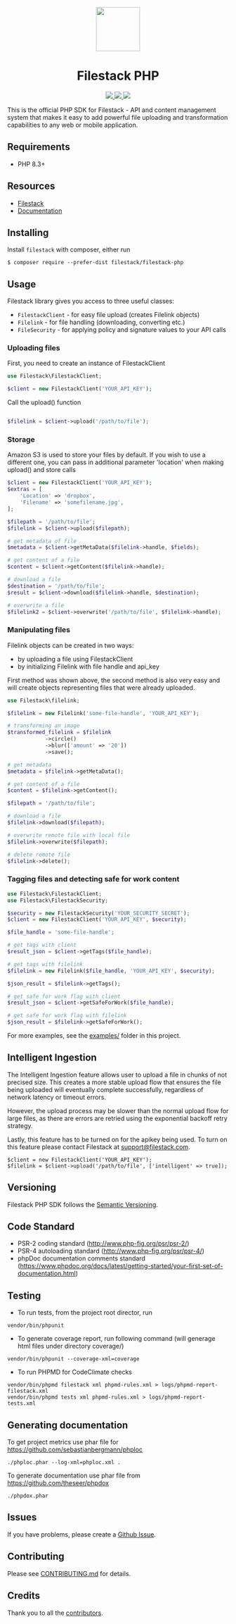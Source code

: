 <p align="center"><img src="logo.svg" align="center" width="100"/></p>
<h1 align="center">Filestack PHP</h1>
<p align="center">
  <a href="http://travis-ci.org/filestack/filestack-php">
    <img src="https://img.shields.io/travis/filestack/filestack-php.svg">
  </a>
  <a href="https://coveralls.io/github/filestack/filestack-php?branch=master">
    <img src="https://coveralls.io/repos/github/filestack/filestack-php/badge.svg?branch=master">
  </a>
   <a href="https://codeclimate.com/github/filestack/filestack-php">
    <img src="https://codeclimate.com/github/filestack/filestack-php/badges/gpa.svg">
  </a>
</p>
This is the official PHP SDK for Filestack - API and content management system that makes it easy to add powerful file uploading and transformation capabilities to any web or mobile application.

## Requirements

* PHP 8.3+

## Resources

* [Filestack](https://www.filestack.com)
* [Documentation](https://www.filestack.com/docs)

## Installing

Install ``filestack`` with composer, either run

    $ composer require --prefer-dist filestack/filestack-php

## Usage

Filestack library gives you access to three useful classes:

* `FilestackClient` - for easy file upload (creates Filelink objects)
* `Filelink` - for file handling (downloading, converting etc.)
* `FileSecurity` - for applying policy and signature values to your API calls

### Uploading files
First, you need to create an instance of FilestackClient

```php
use Filestack\FilestackClient;

$client = new FilestackClient('YOUR_API_KEY');
```

Call the upload() function

```php

$filelink = $client->upload('/path/to/file');

```

### Storage

Amazon S3 is used to store your files by default. If you wish to use a different one, you can pass in additional parameter 'location' when making upload() and store calls

```php
$client = new FilestackClient('YOUR_API_KEY');
$extras = [
    'Location' => 'dropbox',
    'Filename' => 'somefilename.jpg',
];

$filepath = '/path/to/file';
$filelink = $client->upload($filepath);

# get metadata of file
$metadata = $client->getMetaData($filelink->handle, $fields);

# get content of a file
$content = $client->getContent($filelink->handle);

# download a file
$destination = '/path/to/file';
$result = $client->download($filelink->handle, $destination);

# overwrite a file
$filelink2 = $client->overwrite('/path/to/file', $filelink->handle);
```

### Manipulating files

Filelink objects can be created in two ways:

 - by uploading a file using FilestackClient
 - by initializing Filelink with file handle and api_key

First method was shown above, the second method is also very easy and will create objects representing files that were already uploaded.

```php
use Filestack\filelink;

$filelink = new Filelink('some-file-handle', 'YOUR_API_KEY');

# transforming an image
$transformed_filelink = $filelink
            ->circle()
            ->blur(['amount' => '20'])
            ->save();

# get metadata
$metadata = $filelink->getMetaData();

# get content of a file
$content = $filelink->getContent();

$filepath = '/path/to/file';

# download a file
$filelink->download($filepath);

# overwrite remote file with local file
$filelink->overwrite($filepath);

# delete remote file
$filelink->delete();

```

### Tagging files and detecting safe for work content

```php
use Filestack\FilestackClient;
use Filestack\FilestackSecurity;

$security = new FilestackSecurity('YOUR_SECURITY_SECRET');
$client = new FilestackClient('YOUR_API_KEY', $security);

$file_handle = 'some-file-handle';

# get tags with client
$result_json = $client->getTags($file_handle);

# get tags with filelink
$filelink = new Filelink($file_handle, 'YOUR_API_KEY', $security);

$json_result = $filelink->getTags();

# get safe for work flag with client
$result_json = $client->getSafeForWork($file_handle);

# get safe for work flag with filelink
$json_result = $filelink->getSafeForWork();

```

For more examples, see the [examples/](examples/) folder in this project.

## Intelligent Ingestion

The Intelligent Ingestion feature allows user to upload a file in chunks of
not precised size. This creates a more stable upload flow that ensures the
file being uploaded will eventually complete successfully, regardless of
network latency or timeout errors.

However, the upload process may be slower than the normal upload flow for
large files, as there are errors are retried using the exponential backoff
retry strategy.

Lastly, this feature has to be turned on for the apikey being used.  To turn
on this feature please contact Filestack at support@filestack.com.

```
$client = new FilestackClient('YOUR_API_KEY');
$filelink = $client->upload('/path/to/file', ['intelligent' => true]);
```

## Versioning

Filestack PHP SDK follows the [Semantic Versioning](http://semver.org/).

## Code Standard

- PSR-2 coding standard (http://www.php-fig.org/psr/psr-2/)
- PSR-4 autoloading standard (http://www.php-fig.org/psr/psr-4/)
- phpDoc documentation comments standard (https://www.phpdoc.org/docs/latest/getting-started/your-first-set-of-documentation.html)

## Testing

- To run tests, from the project root director, run
```
vendor/bin/phpunit
```

- To generate coverage report, run following command (will generage html files under
directory coverage/)
```
vendor/bin/phpunit --coverage-xml=coverage
```

- To run PHPMD for CodeClimate checks
```
vendor/bin/phpmd filestack xml phpmd-rules.xml > logs/phpmd-report-filestack.xml
vendor/bin/phpmd tests xml phpmd-rules.xml > logs/phpmd-report-tests.xml
```

## Generating documentation

To get project metrics use phar file for https://github.com/sebastianbergmann/phploc

```
./phploc.phar --log-xml=phploc.xml .
```

To generate documentation use phar file from https://github.com/theseer/phpdox

```
./phpdox.phar
```

## Issues

If you have problems, please create a [Github Issue](https://github.com/filestack/filestack-php/issues).

## Contributing

Please see [CONTRIBUTING.md](CONTRIBUTING.md) for details.

## Credits

Thank you to all the [contributors](https://github.com/filestack/filestack-php/graphs/contributors).
